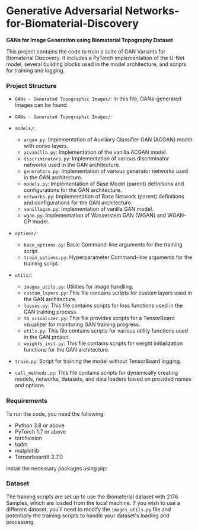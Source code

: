 # Generative Adversarial Networks-for-Biomaterial-Discovery


**GANs for Image Generation using Biomaterial Topography Dataset**


This project contains the code to train a suite of GAN Variants for Biomaterial Discovery. It includes a PyTorch implementation of the U-Net model, several building blocks used in the model architecture, and scripts for training and logging.



### Project Structure

- `GANs - Generated Topographic Images/`: In this file, GANs-generated Images can be found.
- `GANs - Generated Topographic Images/`:

- `models/`:
    - `acgan.py`: Implementation of Auxiliary Classifier GAN (ACGAN) model with convo layers.
    - `acvanilla.py`: Implementation of the vanilla ACGAN model.
    - `discriminators.py`: Implementation of various discriminator networks used in the GAN architecture.
    - `generators.py`: Implementation of various generator networks used in the GAN architecture.
    - `models.py`: Implementation of Base Model (parent) definitions and configurations for the GAN architecture.
    - `networks.py`: Implementation of Base Network (parent) definitions and configurations for the GAN architecture.
    - `vanillagan.py`: Implementation of vanilla GAN model.
    - `wgan.py`: Implementation of Wasserstein GAN (WGAN) and WGAN-GP model.

- `options/`:
    - `base_options.py`: Basic Command-line arguments for the training script.
    - `train_options.py`: Hyperparameter Command-line arguments for the training script.

- `utils/`:
    - `images_utils.py`: Utilities for image handling.
    - `custom_layers.py`: This file contains scripts for custom layers used in the GAN architecture.
    - `losses.py`: This file contains scripts for loss functions used in the GAN training process.
    - `tb_visualizer.py`: This file provides scripts for a TensorBoard visualizer for monitoring GAN training progress.
    - `utils.py`:  This file contains scripts for various utility functions used in the GAN project.
    - `weights_init.py`: This file contains scripts for weight initialization functions for the GAN architecture.

- `train.py`: Script for training the model without TensorBoard logging.
- `call_methods.py`: This file contains scripts for dynamically creating models, networks, datasets, and data loaders based on provided names and options.

### Requirements

To run the code, you need the following:

- Python 3.8 or above
- PyTorch 1.7 or above
- torchvision
- tqdm
- matplotlib
- TensorboardX 2.7.0

Install the necessary packages using pip:


### Dataset

The training scripts are set up to use the Biomaterial dataset with 2176 Samples, which are loaded from the local machine. If you wish to use a different dataset, you'll need to modify the `images_utils.py` file and potentially the training scripts to handle your dataset's loading and processing.


